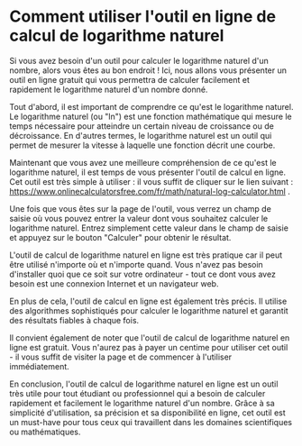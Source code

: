 Comment utiliser l'outil en ligne de calcul de logarithme naturel
=================================================================

Si vous avez besoin d'un outil pour calculer le logarithme naturel d'un nombre, alors vous êtes au bon endroit ! Ici, nous allons vous présenter un outil en ligne gratuit qui vous permettra de calculer facilement et rapidement le logarithme naturel d'un nombre donné.

Tout d'abord, il est important de comprendre ce qu'est le logarithme naturel. Le logarithme naturel (ou "ln") est une fonction mathématique qui mesure le temps nécessaire pour atteindre un certain niveau de croissance ou de décroissance. En d'autres termes, le logarithme naturel est un outil qui permet de mesurer la vitesse à laquelle une fonction décrit une courbe.

Maintenant que vous avez une meilleure compréhension de ce qu'est le logarithme naturel, il est temps de vous présenter l'outil de calcul en ligne. Cet outil est très simple à utiliser : il vous suffit de cliquer sur le lien suivant : <https://www.onlinecalculatorsfree.com/fr/math/natural-log-calculator.html> .

Une fois que vous êtes sur la page de l'outil, vous verrez un champ de saisie où vous pouvez entrer la valeur dont vous souhaitez calculer le logarithme naturel. Entrez simplement cette valeur dans le champ de saisie et appuyez sur le bouton "Calculer" pour obtenir le résultat.

L'outil de calcul de logarithme naturel en ligne est très pratique car il peut être utilisé n'importe où et n'importe quand. Vous n'avez pas besoin d'installer quoi que ce soit sur votre ordinateur - tout ce dont vous avez besoin est une connexion Internet et un navigateur web.

En plus de cela, l'outil de calcul en ligne est également très précis. Il utilise des algorithmes sophistiqués pour calculer le logarithme naturel et garantit des résultats fiables à chaque fois.

Il convient également de noter que l'outil de calcul de logarithme naturel en ligne est gratuit. Vous n'aurez pas à payer un centime pour utiliser cet outil - il vous suffit de visiter la page et de commencer à l'utiliser immédiatement.

En conclusion, l'outil de calcul de logarithme naturel en ligne est un outil très utile pour tout étudiant ou professionnel qui a besoin de calculer rapidement et facilement le logarithme naturel d'un nombre. Grâce à sa simplicité d'utilisation, sa précision et sa disponibilité en ligne, cet outil est un must-have pour tous ceux qui travaillent dans les domaines scientifiques ou mathématiques.